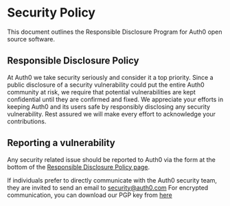 # Security Policy

This document outlines the Responsible Disclosure Program for Auth0
open source software.

## Responsible Disclosure Policy

At Auth0 we take security seriously and consider it a top priority. Since a
public disclosure of a security vulnerability could put the entire Auth0
community at risk, we require that potential vulnerabilities are kept
confidential until they are confirmed and fixed. We appreciate your efforts in
keeping Auth0 and its users safe by responsibly disclosing any security
vulnerability. Rest assured we will make every effort to acknowledge your
contributions.

## Reporting a vulnerability

Any security related issue should be reported to Auth0 via the form at the
bottom of the [Responsible Disclosure Policy
page](https://auth0.com/responsible-disclosure-policy/).

If individuals prefer to directly communicate with the Auth0 security team,
they are invited to send an email to security@auth0.com For encrypted
communication, you can download our PGP key from
[here](https://cdn.auth0.com/website/security/pgp/9D7974452991EFC17CB3A965D6D00C19B8F9A085.pub)
